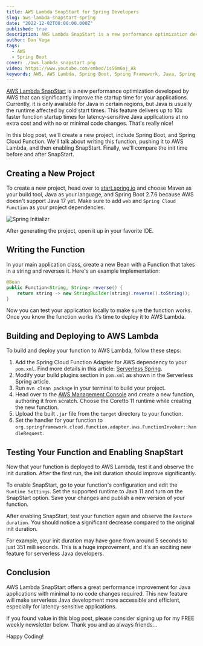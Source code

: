 ```yaml
---
title: AWS Lambda SnapStart for Spring Developers
slug: aws-lambda-snapstart-spring
date: "2022-12-02T08:00:00.000Z"
published: true
description: AWS Lambda SnapStart is a new performance optimization developed by AWS that can significantly improve the startup time for your applications.
author: Dan Vega
tags:
  - AWS
  - Spring Boot
cover: ./aws_lambda_snapstart.png
video: https://www.youtube.com/embed/isS6m6aj_Ak
keywords: AWS, AWS Lambda, Spring Boot, Spring Framework, Java, Spring Cloud, Spring Cloud Function, Spring Cloud AWS
---
```


[AWS Lambda SnapStart](https://aws.amazon.com/blogs/compute/starting-up-faster-with-aws-lambda-snapstart/) is a new performance optimization developed by AWS that can significantly improve the startup time for your applications. Currently, it is only available for Java in certain regions, but Java is usually the runtime affected by cold start times. This feature delivers up to 10x faster function startup times for latency-sensitive Java applications at no extra cost and with no or minimal code changes. That's really nice!

In this blog post, we'll create a new project, include Spring Boot, and Spring Cloud Function. We'll talk about writing this function, pushing it to AWS Lambda, and then enabling SnapStart. Finally, we'll compare the init time before and after SnapStart.

## Creating a New Project

To create a new project, head over to [start.spring.io](https://start.spring.io/) and choose Maven as your build tool, Java as your language, and Spring Boot 2.7.6 because AWS doesn't support Java 17 yet. Make sure to add `web` and `Spring Cloud Function` as your project dependencies.

![Spring Initializr](/images/blog/2022/12/02/start-spring-io.png)

After generating the project, open it up in your favorite IDE.

## Writing the Function

In your main application class, create a new Bean with a Function that takes in a string and reverses it. Here's an example implementation:

```java
@Bean
public Function<String, String> reverse() {
    return string -> new StringBuilder(string).reverse().toString();
}
```

Now you can test your application locally to make sure the function works. Once you know the function works it’s time to deploy it to AWS Lambda.

## Building and Deploying to AWS Lambda

To build and deploy your function to AWS Lambda, follow these steps:

1. Add the Spring Cloud Function Adapter for AWS dependency to your `pom.xml`. Find more details in this article: [Serverless Spring](https://tanzu.vmware.com/developer/guides/spring/spring-cloud-function/#installation).
2. Modify your build plugins section in `pom.xml` as shown in the Serverless Spring article.
3. Run `mvn clean package` in your terminal to build your project.
4. Head over to the [AWS Management Console](https://aws.amazon.com/console/) and create a new function, authoring it from scratch. Choose the Coretto 11 runtime while creating the new function.
5. Upload the built `.jar` file from the `target` directory to your function.
6. Set the handler for your function to `org.springframework.cloud.function.adapter.aws.FunctionInvoker::handleRequest`.

## Testing Your Function and Enabling SnapStart

Now that your function is deployed to AWS Lambda, test it and observe the init duration. After the first run, the init duration should improve significantly.

To enable SnapStart, go to your function's configuration and edit the `Runtime Settings`. Set the supported runtime to Java 11 and turn on the SnapStart option. Save your changes and publish a new version of your function.

After enabling SnapStart, test your function again and observe the `Restore duration`. You should notice a significant decrease compared to the original init duration.

For example, your init duration may have gone from around 5 seconds to just 351 milliseconds. This is a huge improvement, and it's an exciting new feature for serverless Java developers.

## Conclusion

AWS Lambda SnapStart offers a great performance improvement for Java applications with minimal to no code changes required. This new feature will make serverless Java development more accessible and efficient, especially for latency-sensitive applications.

If you found value in this blog post, please consider signing up for my FREE weekly newsletter below. Thank you and as always friends…

Happy Coding!


